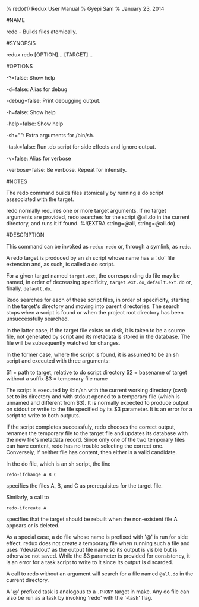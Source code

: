 % redo(1) Redux User Manual 
% Gyepi Sam
% January 23, 2014 

<!-- DO NOT EDIT -- Autogenerated file -->


#NAME

redo - Builds files atomically.

#SYNOPSIS

redux redo [OPTION]... [TARGET]...

#OPTIONS

  -?=false: Show help

  -d=false: Alias for debug

  -debug=false: Print debugging output.

  -h=false: Show help

  -help=false: Show help

  -sh="": Extra arguments for /bin/sh.

  -task=false: Run .do script for side effects and ignore output.

  -v=false: Alias for verbose

  -verbose=false: Be verbose. Repeat for intensity.



#NOTES


The redo command builds files atomically by running a do script asssociated with the target.

redo normally requires one or more target arguments.
If no target arguments are provided, redo searches for the script @all.do in
the current directory, and runs it if found.
%!(EXTRA string=@all, string=@all.do)

#DESCRIPTION

This command can be invoked as `redux redo` or, through a symlink, as `redo`.

A redo target is produced by an sh script whose name has a '.do' file extension
and, as such, is called a do script.

For a given target named `target.ext`, the corresponding do file may be named,
in order of decreasing specificity, `target.ext.do`, `default.ext.do` or, finally, `default.do`.

Redo searches for each of these script files, in order of specificity, starting in the target's directory
and moving into parent directories. The search stops when a script is found or when the project
root directory has been unsuccessfully searched.

In the latter case, if the target file exists on disk, it is taken to be a source file,
not generated by script and its metadata is stored in the database.
The file will be subsequently watched for changes.

In the former case, where the script is found, it is assumed to be an sh script and executed with three arguments:

$1 = path to target, relative to do script directory 
$2 = basename of target without a suffix
$3 = temporary file name

The script is executed by /bin/sh with the current working directory (cwd) set to its directory
and with stdout opened to a temporary file (which is unnamed and different from $3).
It is normally expected to produce output on stdout or write to the file specified by its $3 parameter.
It is an error for a script to write to both outputs.

If the script completes successfuly, redo chooses the correct output, renames the temporary file
to the target file and updates its database with the new file's metadata record.
Since only one of the two temporary files can have content, redo has no trouble selecting the correct one.
Conversely, if neither file has content, then either is a valid candidate.

In the do file, which is an sh script, the line 

    redo-ifchange A B C

specifies the files A, B, and C as prerequisites for the target file.

Similarly, a call to 

    redo-ifcreate A

specifies that the target should be rebuilt when the non-existent file A appears or is deleted.

As a special case, a do file whose name is prefixed with '@' is run for
side effect.  redux does not create a temporary file when running such
a file and uses '/dev/stdout' as the output file name so its
output is visible but is otherwise not saved.
While the $3 parameter is provided for consistency, it is an error for a task script
to write to it since its output is discarded.

A call to redo without an argument will search for a file named `@all.do`
in the current directory.

A '@' prefixed task is analogous to a `.PHONY` target in make.
Any do file can also be run as a task by invoking 'redo' with the '-task' flag.
